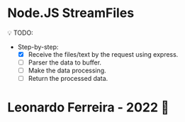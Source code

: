 # Node.JS StreamFiles

<aside>
💡 TODO:

</aside>

- Step-by-step:
    - [x]  Receive the files/text by the request using express.
    - [ ]  Parser the data to buffer.
    - [ ]  Make the data processing.
    - [ ]  Return the processed data.

# **Leonardo Ferreira - 2022 💜**